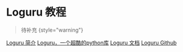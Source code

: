 # Loguru 教程

<show-structure depth="2"/>

> 待补充
{style="warning"}


<seealso>
<category ref="ref_docs">
    <a href="https://mp.weixin.qq.com/s/HBAeMpys72woVDdyoIDSEw">Loguru 简介</a>
    <a href="https://mp.weixin.qq.com/s/lNmcr_MMOCHW-cOcQqcopQ">Loguru，一个超酷的python库</a>
    <a href="https://loguru.readthedocs.io/en/stable/index.html">Loguru 文档</a>
</category>
<category ref="ref_github">
    <a href="https://github.com/Delgan/loguru">Loguru Github</a>
</category>
<category ref="ref_issues"></category>
<category ref="ref_hf"></category>
<category ref="ref_ms"></category>
</seealso>